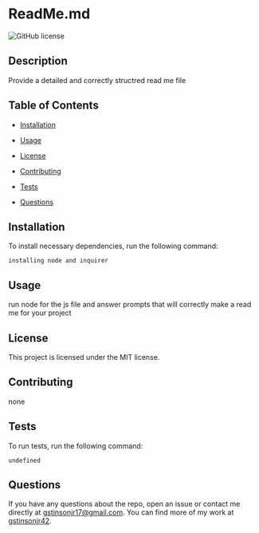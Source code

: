 # ReadMe.md
  ![GitHub license](https://img.shields.io/badge/license-MIT-blue.svg)

## Description

Provide a detailed and correctly structred read me file 

## Table of Contents 

* [Installation](#installation)

* [Usage](#usage)

* [License](#license)

* [Contributing](#contributing)

* [Tests](#tests)

* [Questions](#questions)

## Installation

To install necessary dependencies, run the following command:

```
installing node and inquirer 
```

## Usage

run node for the js file and answer prompts that will correctly make a read me for your project

## License

This project is licensed under the MIT license.
  
## Contributing

none 

## Tests

To run tests, run the following command:

```
undefined
```

## Questions

If you have any questions about the repo, open an issue or contact me directly at gstinsonjr17@gmail.com. You can find more of my work at [gstinsonjr42](https://github.com/undefined/).

